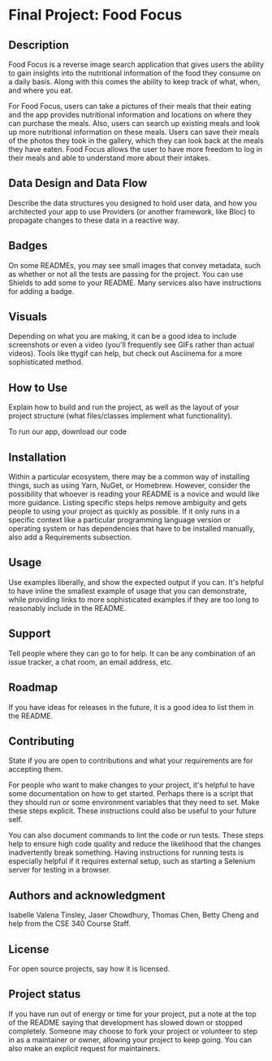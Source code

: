 # Final Project: Food Focus

## Description
Food Focus is a reverse image search application that gives users the ability to gain insights into the nutritional information of the food they consume on a daily basis. Along with this comes the ability to keep track of what, when, and where you eat. 

For Food Focus, users can take a pictures of their meals that their eating and the app provides nutritional information and locations on where they can purchase the meals. Also, users can search up existing meals and look up more nutritional information on these meals. Users can save their meals of the photos they took in the gallery, which they can look back at the meals they have eaten. Food Focus allows the user to have more freedom to log in their meals and able to understand more about their intakes.

## Data Design and Data Flow
Describe the data structures you designed to hold user data, and how you architected your app to use Providers (or another framework, like Bloc) to propagate changes to these data in a reactive way.

## Badges
On some READMEs, you may see small images that convey metadata, such as whether or not all the tests are passing for the project. You can use Shields to add some to your README. Many services also have instructions for adding a badge.

## Visuals
Depending on what you are making, it can be a good idea to include screenshots or even a video (you'll frequently see GIFs rather than actual videos). Tools like ttygif can help, but check out Asciinema for a more sophisticated method.

## How to Use
Explain how to build and run the project, as well as the layout of your project structure (what files/classes implement what functionality).

To run our app, download our code

## Installation
Within a particular ecosystem, there may be a common way of installing things, such as using Yarn, NuGet, or Homebrew. However, consider the possibility that whoever is reading your README is a novice and would like more guidance. Listing specific steps helps remove ambiguity and gets people to using your project as quickly as possible. If it only runs in a specific context like a particular programming language version or operating system or has dependencies that have to be installed manually, also add a Requirements subsection.

## Usage
Use examples liberally, and show the expected output if you can. It's helpful to have inline the smallest example of usage that you can demonstrate, while providing links to more sophisticated examples if they are too long to reasonably include in the README.

## Support
Tell people where they can go to for help. It can be any combination of an issue tracker, a chat room, an email address, etc.

## Roadmap
If you have ideas for releases in the future, it is a good idea to list them in the README.

## Contributing
State if you are open to contributions and what your requirements are for accepting them.

For people who want to make changes to your project, it's helpful to have some documentation on how to get started. Perhaps there is a script that they should run or some environment variables that they need to set. Make these steps explicit. These instructions could also be useful to your future self.

You can also document commands to lint the code or run tests. These steps help to ensure high code quality and reduce the likelihood that the changes inadvertently break something. Having instructions for running tests is especially helpful if it requires external setup, such as starting a Selenium server for testing in a browser.

## Authors and acknowledgment
Isabelle Valena Tinsley, Jaser Chowdhury, Thomas Chen, Betty Cheng and help from the CSE 340 Course Staff.

## License
For open source projects, say how it is licensed.

## Project status
If you have run out of energy or time for your project, put a note at the top of the README saying that development has slowed down or stopped completely. Someone may choose to fork your project or volunteer to step in as a maintainer or owner, allowing your project to keep going. You can also make an explicit request for maintainers.
